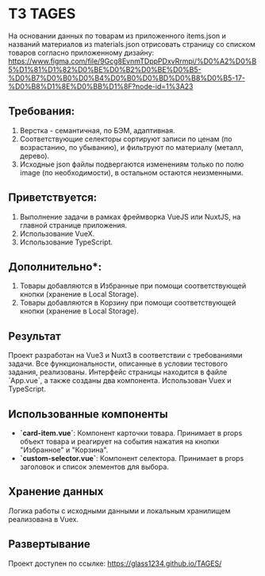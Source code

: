 # ТЗ TAGES
На основании данных по товарам из приложенного items.json и названий материалов из materials.json отрисовать страницу со списком товаров согласно приложенному дизайну: https://www.figma.com/file/9Gcg8EvnmTDppPDxvRrmpi/%D0%A2%D0%B5%D1%81%D1%82%D0%BE%D0%B2%D0%BE%D0%B5-%D0%B7%D0%B0%D0%B4%D0%B0%D0%BD%D0%B8%D0%B5-17-%D0%B8%D1%8E%D0%BB%D1%8F?node-id=1%3A23

## Требования:
1. Верстка - семантичная, по БЭМ, адаптивная.
2. Соответствующие селекторы сортируют записи по ценам (по возрастанию, по убыванию), и фильтруют по материалу (металл, дерево).
3.  Исходные json файлы подвергаются изменениям только по полю image (по необходимости), в остальном остаются неизменными.

## Приветствуется:
1. Выполнение задачи в рамках фреймворка VueJS или NuxtJS, на главной странице приложения.
2. Использование VueX.
3. Использование TypeScript.

## Дополнительно*:
1. Товары добавляются в Избранные при помощи соответствующей кнопки (хранение в Local Storage).
2. Товары добавляются в Корзину при помощи соответствующей кнопки (хранение в Local Storage).

## Результат
Проект разработан на Vue3 и Nuxt3 в соответствии с требованиями задачи. Все функциональности, описанные в условии тестового задания, реализованы. Интерфейс страницы находится в файле \`App.vue\`, а также созданы два компонента. Использован Vuex и TypeScript.

## Использованные компоненты
- **\`card-item.vue\`**: Компонент карточки товара. Принимает в props объект товара и реагирует на события нажатия на кнопки "Избранное" и "Корзина".
- **\`custom-selector.vue\`**: Компонент селектора. Принимает в props заголовок и список элементов для выбора.

## Хранение данных
Логика работы с исходными данными и локальным хранилищем реализована в Vuex.

## Развертывание
Проект доступен по ссылке: https://glass1234.github.io/TAGES/
